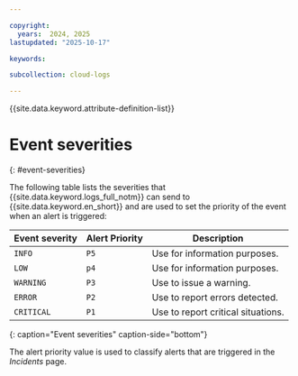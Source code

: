 ```yaml
---

copyright:
  years:  2024, 2025
lastupdated: "2025-10-17"

keywords:

subcollection: cloud-logs

---
```


{{site.data.keyword.attribute-definition-list}}

# Event severities
{: #event-severities}


The following table lists the severities that {{site.data.keyword.logs_full_notm}} can send to {{site.data.keyword.en_short}} and are used to set the priority of the event when an alert is triggered:





| Event severity       | Alert Priority | Description |
|----------------------|----------------|-------------|
| `INFO`               | `P5`           | Use for information purposes. |
| `LOW`                | `p4`           | Use for information purposes.
| `WARNING`            | `P3`           | Use to issue a warning. |
| `ERROR`              | `P2`           | Use to report errors detected. |
| `CRITICAL`           | `P1`           | Use to report critical situations. |
{: caption="Event severities" caption-side="bottom"}




The alert priority value is used to classify alerts that are triggered in the *Incidents* page.
